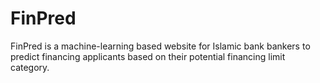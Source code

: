 # FinPred
FinPred is a machine-learning based website for Islamic bank bankers to predict financing applicants based on their potential financing limit category.
